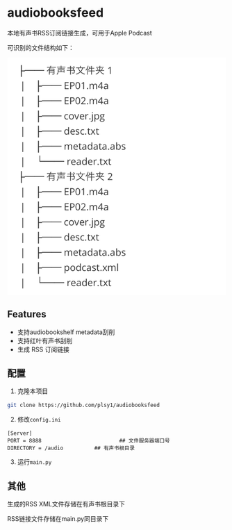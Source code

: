 # audiobooksfeed
本地有声书RSS订阅链接生成，可用于Apple Podcast 

可识别的文件结构如下：

![](https://github.com/plsy1/audiobooksfeed/blob/main/img/tree.png?raw=true)

## Features

- 支持audiobookshelf metadata刮削
- 支持红叶有声书刮削
- 生成 RSS 订阅链接

## 配置

1. 克隆本项目

```sh
git clone https://github.com/plsy1/audiobooksfeed
```

2. 修改`config.ini`

```
[Server]
PORT = 8888 						## 文件服务器端口号
DIRECTORY = /audio 			## 有声书根目录
```

3. 运行`main.py`

## 其他

生成的RSS XML文件存储在有声书根目录下

RSS链接文件存储在main.py同目录下

